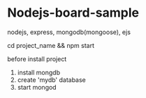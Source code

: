 # Nodejs-board-sample
nodejs, express, mongodb(mongoose), ejs

cd project_name && npm start

before install project
1. install mongdb
2. create 'mydb' database
3. start mongod
